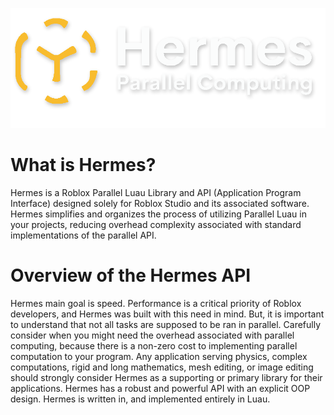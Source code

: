 ![Hermes Text Logo Dark](../../../../../assets/HermesTextLogoDarkMode.png)
# What is Hermes?
Hermes is a Roblox Parallel Luau Library and API (Application Program Interface) designed solely for Roblox Studio and its associated software. Hermes simplifies and organizes the process of utilizing Parallel Luau in your projects, reducing overhead complexity associated with standard implementations of the parallel API.

# Overview of the Hermes API
Hermes main goal is speed. Performance is a critical priority of Roblox developers, and Hermes was built with this need in mind. But, it is important to understand that not all tasks are supposed to be ran in parallel. Carefully consider when you might need the overhead associated with parallel computing, because there is a non-zero cost to implementing parallel computation to your program. 
Any application serving physics, complex computations, rigid and long mathematics, mesh editing, or image editing should strongly consider Hermes as a supporting or primary library for their applications. Hermes has a robust and powerful API with an explicit OOP design. Hermes is written in, and implemented entirely in Luau.